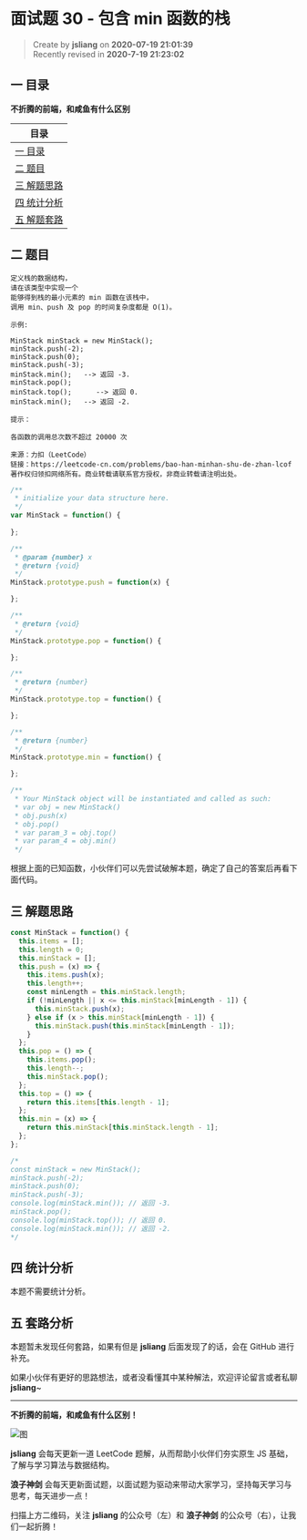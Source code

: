 面试题 30 - 包含 min 函数的栈
===

> Create by **jsliang** on **2020-07-19 21:01:39**  
> Recently revised in **2020-7-19 21:23:02**  

## 一 目录

**不折腾的前端，和咸鱼有什么区别**

| 目录 |
| --- |
| [一 目录](#chapter-one) |
| [二 题目](#chapter-two) |
| [三 解题思路](#chapter-three) |
| [四 统计分析](#chapter-four) |
| [五 解题套路](#chapter-five) |

## 二 题目



```
定义栈的数据结构，
请在该类型中实现一个
能够得到栈的最小元素的 min 函数在该栈中，
调用 min、push 及 pop 的时间复杂度都是 O(1)。

示例:

MinStack minStack = new MinStack();
minStack.push(-2);
minStack.push(0);
minStack.push(-3);
minStack.min();   --> 返回 -3.
minStack.pop();
minStack.top();      --> 返回 0.
minStack.min();   --> 返回 -2.

提示：

各函数的调用总次数不超过 20000 次

来源：力扣（LeetCode）
链接：https://leetcode-cn.com/problems/bao-han-minhan-shu-de-zhan-lcof
著作权归领扣网络所有。商业转载请联系官方授权，非商业转载请注明出处。
```

```js
/**
 * initialize your data structure here.
 */
var MinStack = function() {
  
};

/** 
 * @param {number} x
 * @return {void}
 */
MinStack.prototype.push = function(x) {

};

/**
 * @return {void}
 */
MinStack.prototype.pop = function() {

};

/**
 * @return {number}
 */
MinStack.prototype.top = function() {

};

/**
 * @return {number}
 */
MinStack.prototype.min = function() {

};

/**
 * Your MinStack object will be instantiated and called as such:
 * var obj = new MinStack()
 * obj.push(x)
 * obj.pop()
 * var param_3 = obj.top()
 * var param_4 = obj.min()
 */
```

根据上面的已知函数，小伙伴们可以先尝试破解本题，确定了自己的答案后再看下面代码。

## 三 解题思路



```js
const MinStack = function() {
  this.items = [];
  this.length = 0;
  this.minStack = [];
  this.push = (x) => {
    this.items.push(x);
    this.length++;
    const minLength = this.minStack.length;
    if (!minLength || x <= this.minStack[minLength - 1]) {
      this.minStack.push(x);
    } else if (x > this.minStack[minLength - 1]) {
      this.minStack.push(this.minStack[minLength - 1]);
    }
  };
  this.pop = () => {
    this.items.pop();
    this.length--;
    this.minStack.pop();
  };
  this.top = () => {
    return this.items[this.length - 1];
  };
  this.min = (x) => {
    return this.minStack[this.minStack.length - 1];
  };
};

/*
const minStack = new MinStack();
minStack.push(-2);
minStack.push(0);
minStack.push(-3);
console.log(minStack.min()); // 返回 -3.
minStack.pop();
console.log(minStack.top()); // 返回 0.
console.log(minStack.min()); // 返回 -2.
*/
```

## 四 统计分析



本题不需要统计分析。

## 五 套路分析



本题暂未发现任何套路，如果有但是 **jsliang** 后面发现了的话，会在 GitHub 进行补充。

如果小伙伴有更好的思路想法，或者没看懂其中某种解法，欢迎评论留言或者私聊 **jsliang**~

---

**不折腾的前端，和咸鱼有什么区别！**

![图](https://github.com/LiangJunrong/document-library/blob/master/public-repertory/img/z-index-small.png?raw=true)

**jsliang** 会每天更新一道 LeetCode 题解，从而帮助小伙伴们夯实原生 JS 基础，了解与学习算法与数据结构。

**浪子神剑** 会每天更新面试题，以面试题为驱动来带动大家学习，坚持每天学习与思考，每天进步一点！

扫描上方二维码，关注 **jsliang** 的公众号（左）和 **浪子神剑** 的公众号（右），让我们一起折腾！

